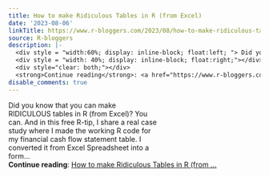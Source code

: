 ```yaml
---
title: How to make Ridiculous Tables in R (from Excel)
date: '2023-08-06'
linkTitle: https://www.r-bloggers.com/2023/08/how-to-make-ridiculous-tables-in-r-from-excel/
source: R-bloggers
description: |-
  <div style = "width:60%; display: inline-block; float:left; "> Did you know that you can make RIDICULOUS tables in R (from Excel)? You can. And in this free R-tip, I share a real case study where I made the working R code for my financial cash flow statement table. I converted it from Excel Spreadsheet into a form...</div>
  <div style = "width: 40%; display: inline-block; float:right;"></div>
  <div style="clear: both;"></div>
  <strong>Continue reading</strong>: <a href="https://www.r-bloggers.com/2023/08/how-to-make-ridiculous-tables-in-r-from-excel/">How to make Ridiculous Tables in R (from ...
disable_comments: true
---
```

<div style = "width:60%; display: inline-block; float:left; "> Did you know that you can make RIDICULOUS tables in R (from Excel)? You can. And in this free R-tip, I share a real case study where I made the working R code for my financial cash flow statement table. I converted it from Excel Spreadsheet into a form...</div>
<div style = "width: 40%; display: inline-block; float:right;"></div>
<div style="clear: both;"></div>
<strong>Continue reading</strong>: <a href="https://www.r-bloggers.com/2023/08/how-to-make-ridiculous-tables-in-r-from-excel/">How to make Ridiculous Tables in R (from ...